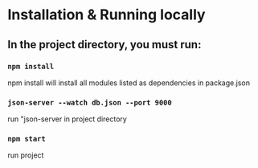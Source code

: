 # Installation & Running locally

## In the project directory, you must run:
### `npm install`
npm install will install all modules listed as dependencies in package.json
### `json-server --watch db.json --port 9000`
run "json-server in project directory
### `npm start`
run project
